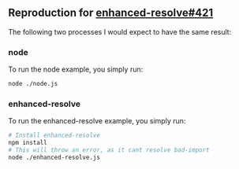 ## Reproduction for [enhanced-resolve#421](https://github.com/webpack/enhanced-resolve/issues/421)

The following two processes I would expect to have the same result:

### node
To run the node example, you simply run:
```bash
node ./node.js
```

### enhanced-resolve
To run the enhanced-resolve example, you simply run:
```bash
# Install enhanced-resolve
npm install
# This will throw an error, as it cant resolve bad-import
node ./enhanced-resolve.js
```